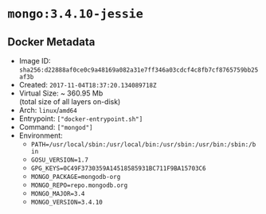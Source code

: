 # `mongo:3.4.10-jessie`

## Docker Metadata

- Image ID: `sha256:d22888af0ce0c9a48169a082a31e7ff346a03cdcf4c8fb7cf8765759bb25af3b`
- Created: `2017-11-04T18:37:20.134089718Z`
- Virtual Size: ~ 360.95 Mb  
  (total size of all layers on-disk)
- Arch: `linux`/`amd64`
- Entrypoint: `["docker-entrypoint.sh"]`
- Command: `["mongod"]`
- Environment:
  - `PATH=/usr/local/sbin:/usr/local/bin:/usr/sbin:/usr/bin:/sbin:/bin`
  - `GOSU_VERSION=1.7`
  - `GPG_KEYS=0C49F3730359A14518585931BC711F9BA15703C6`
  - `MONGO_PACKAGE=mongodb-org`
  - `MONGO_REPO=repo.mongodb.org`
  - `MONGO_MAJOR=3.4`
  - `MONGO_VERSION=3.4.10`
